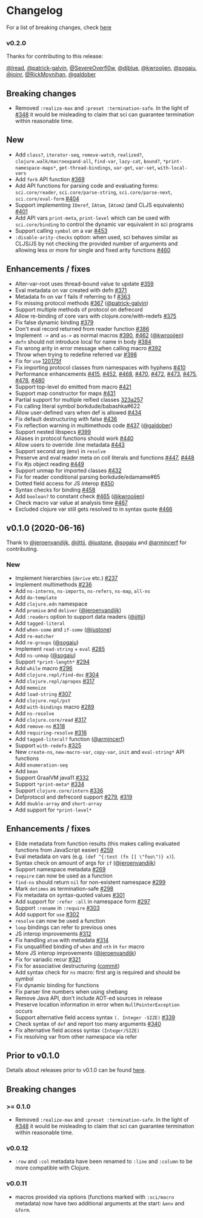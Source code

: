 # Changelog

For a list of breaking changes, check [here](#breaking-changes)

### v0.2.0

Thanks for contributing to this release:

[@lread](https://github.com/lread), [@patrick-galvin](https://github.com/patrick-galvin), [@SevereOverfl0w](https://github.com/SevereOverfl0w), [@djblue](https://github.com/djblue), [@kwrooijen](https://github.com/kwrooijen), [@sogaiu](https://github.com/sogaiu), [@joinr](https://github.com/joinr), [@RickMoynihan](https://github.com/RickMoynihan), [@galdober](https://github.com/galdober)

## Breaking changes

- Removed `:realize-max` and `:preset :termination-safe`. In the light of
  [#348](https://github.com/borkdude/sci/issues/348) it would be misleading to
  claim that sci can guarantee termination within reasonable time.

## New

- Add `class?`, `iterator-seq`, `remove-watch`, `realized?`, `clojure.walk/macroexpand-all`, `find-var`, `lazy-cat`, `bound?`, `*print-namespace-maps*`, `get-thread-bindings`, `var-get`, `var-set`, `with-local-vars`
- Add `fork` API function [#369](https://github.com/borkdude/babashka/issues/369)
- Add API functions for parsing code and evaluating forms: `sci.core/reader`,
  `sci.core/parse-string`, `sci.core/parse-next`, `sci.core/eval-form` [#404](https://github.com/borkdude/babashka/issues/404)
- Support implementing `IDeref`, `IAtom`, `IAtom2` (and CLJS equivalents) [#401](https://github.com/borkdude/babashka/issues/401)
- Add API vars `print-meta`, `print-level` which can be used with
  `sci.core/binding` to control the dynamic var equivalent in sci programs
- Support calling `symbol` on a var [#453](https://github.com/borkdude/babashka/issues/453)
- `:disable-arity-checks` option: when used, sci behaves similar as CLJS/JS by
  not checking the provided number of arguments and allowing less or more for
  single and fixed arity functions
  [#460](https://github.com/borkdude/babashka/issues/460)

## Enhancements / fixes

- Alter-var-root uses thread-bound value to update [#359](https://github.com/borkdude/babashka/issues/359)
- Eval metadata on var created with defn [#371](https://github.com/borkdude/babashka/issues/371)
- Metadata fn on var f fails if referring to f [#363](https://github.com/borkdude/babashka/issues/363)
- Fix missing protocol methods [#367](https://github.com/borkdude/babashka/issues/367) ([@patrick-galvin](https://github.com/patrick-galvin))
- Support multiple methods of protocol on defrecord
- Allow re-binding of core vars with clojure.core/with-redefs [#375](https://github.com/borkdude/babashka/issues/375)
- Fix false dynamic binding [#379](https://github.com/borkdude/babashka/issues/379)
- Don't eval record returned from reader function [#386](https://github.com/borkdude/babashka/issues/386)
- Implement `->` and `as->` as normal macros [#390](https://github.com/borkdude/babashka/issues/390), [#462](https://github.com/borkdude/babashka/issues/462) ([@kwrooijen](https://github.com/kwrooijen))
- `defn` should not introduce local for name in body [#384](https://github.com/borkdude/babashka/issues/384)
- Fix wrong arity in error message when calling macro [#392](https://github.com/borkdude/babashka/issues/392)
- Throw when trying to redefine referred var [#398](https://github.com/borkdude/babashka/issues/398)
- Fix for `use` [120175f](https://github.com/borkdude/sci/commit/120175f2efc0328e88a832e792db342a70558806)
- Fix importing protocol classes from namespaces with hyphens [#410](https://github.com/borkdude/babashka/issues/410)
- Performance enhancements [#415](https://github.com/borkdude/babashka/issues/415), [#452](https://github.com/borkdude/babashka/issues/452), [#468](https://github.com/borkdude/babashka/issues/468), [#470](https://github.com/borkdude/babashka/issues/470), [#472](https://github.com/borkdude/babashka/issues/472), [#473](https://github.com/borkdude/babashka/issues/473), [#475](https://github.com/borkdude/babashka/issues/475), [#478](https://github.com/borkdude/babashka/issues/478), [#480](https://github.com/borkdude/babashka/issues/480)
- Support top-level do emitted from macro [#421](https://github.com/borkdude/babashka/issues/421)
- Support map constructor for maps [#431](https://github.com/borkdude/babashka/issues/431)
- Partial support for multiple reified classes [323a257](https://github.com/borkdude/sci/commit/323a2574ec4d59a0544a829c1fa529fcbc110140)
- Fix calling literal symbol borkdude/babashka#622
- Allow user-defined vars when def is allowed [#434](https://github.com/borkdude/babashka/issues/434)
- Fix default destructuring with false [#436](https://github.com/borkdude/babashka/issues/436)
- Fix reflection warning in multimethods code [#437](https://github.com/borkdude/babashka/issues/437) ([@galdober](https://github.com/galdober))
- Support nested libspecs [#399](https://github.com/borkdude/babashka/issues/399)
- Aliases in protocol functions should work [#440](https://github.com/borkdude/babashka/issues/440)
- Allow users to override :line metadata [#443](https://github.com/borkdude/babashka/issues/443)
- Support second arg (env) in `resolve`
- Preserve and eval reader meta on coll literals and functions [#447](https://github.com/borkdude/babashka/issues/447), [#448](https://github.com/borkdude/babashka/issues/448)
- Fix #js object reading [#449](https://github.com/borkdude/babashka/issues/449)
- Support unmap for imported classes [#432](https://github.com/borkdude/babashka/issues/432)
- Fix for reader conditional parsing borkdude/edamame#65
- Dotted field access for JS interop [#450](https://github.com/borkdude/babashka/issues/450)
- Syntax checks for binding [#458](https://github.com/borkdude/babashka/issues/458)
- Add `boolean?` to constant check [#465](https://github.com/borkdude/babashka/issues/465) ([@kwrooijen](https://github.com/kwrooijen))
- Check macro var value at analysis time [#467](https://github.com/borkdude/babashka/issues/467)
- Excluded clojure var still gets resolved to in syntax quote [#466](https://github.com/borkdude/babashka/issues/466)

## v0.1.0 (2020-06-16)

Thank to [@jeroenvandijk](https://github.com/jeroenvandijk), [@jjttjj](https://github.com/jjttjj), [@justone](https://github.com/justone), [@sogaiu](https://github.com/sogaiu) and [@armincerf](https://github.com/armincerf) for
contributing.

### New

- Implement hierarchies (`derive` etc.) [#237](https://github.com/borkdude/babashka/issues/237)
- Implement multimethods [#236](https://github.com/borkdude/babashka/issues/236)
- Add `ns-interns`, `ns-imports`, `ns-refers`, `ns-map`, `all-ns`
- Add `do-template`
- Add `clojure.edn` namespace
- Add `promise` and `deliver` ([@jeroenvandijk](https://github.com/jeroenvandijk))
- Add `:readers` option to support data readers ([@jjttjj](https://github.com/jjttjj))
- Add `tagged-literal`
- Add `when-some` and `if-some` ([@justone](https://github.com/justone))
- Add `re-matcher`
- Add `re-groups` ([@sogaiu](https://github.com/sogaiu))
- Implement `read-string` + `eval` [#285](https://github.com/borkdude/babashka/issues/285)
- Add `ns-unmap` ([@sogaiu](https://github.com/sogaiu))
- Support `*print-length*` [#294](https://github.com/borkdude/babashka/issues/294)
- Add `while` macro [#296](https://github.com/borkdude/babashka/issues/296)
- Add `clojure.repl/find-doc` [#304](https://github.com/borkdude/babashka/issues/304)
- Add `clojure.repl/apropos` [#317](https://github.com/borkdude/babashka/issues/317)
- Add `memoize`
- Add `load-string` [#307](https://github.com/borkdude/babashka/issues/307)
- Add `clojure.repl/pst`
- Add `with-bindings` macro [#289](https://github.com/borkdude/babashka/issues/289)
- Add `ns-resolve`
- Add `clojure.core/read` [#317](https://github.com/borkdude/babashka/issues/317)
- Add `remove-ns` [#318](https://github.com/borkdude/babashka/issues/318)
- Add `requiring-resolve` [#316](https://github.com/borkdude/babashka/issues/316)
- Add `tagged-literal?` function ([@armincerf](https://github.com/armincerf))
- Support `with-redefs` [#325](https://github.com/borkdude/babashka/issues/325)
- New `create-ns`, `new-macro-var`, `copy-var`, `init` and `eval-string*` API functions
- Add `enumeration-seq`
- Add `bean`
- Support GraalVM java11 [#332](https://github.com/borkdude/babashka/issues/332)
- Support `*print-meta*` [#334](https://github.com/borkdude/babashka/issues/334)
- Support `clojure.core/intern` [#336](https://github.com/borkdude/babashka/issues/336)
- Defprotocol and defrecord support [#279](https://github.com/borkdude/babashka/issues/279), [#319](https://github.com/borkdude/babashka/issues/319)
- Add `double-array` and `short-array`
- Add support for `*print-level*`

## Enhancements / fixes

- Elide metadata from function results (this makes calling evaluated functions
  from JavaScript easier) [#259](https://github.com/borkdude/babashka/issues/259)
- Eval metadata on vars (e.g. `(def ^{:test (fn [] \"foo\")} x)`).
- Syntax check on amount of args for `if` ([@jeroenvandijk](https://github.com/jeroenvandijk))
- Support namespace metadata [#269](https://github.com/borkdude/babashka/issues/269)
- `require` can now be used as a function
- `find-ns` should return `nil` for non-existent namespace [#299](https://github.com/borkdude/babashka/issues/299)
- Mark `dotimes` as termination-safe [#298](https://github.com/borkdude/babashka/issues/298)
- Fix metadata on syntax-quoted values [#301](https://github.com/borkdude/babashka/issues/301)
- Add support for `:refer :all` in namespace form [#297](https://github.com/borkdude/babashka/issues/297)
- Support `:rename` in `:require` [#303](https://github.com/borkdude/babashka/issues/303)
- Add support for `use` [#302](https://github.com/borkdude/babashka/issues/302)
- `resolve` can now be used a function
- `loop` bindings can refer to previous ones
- JS interop improvements [#312](https://github.com/borkdude/babashka/issues/312)
- Fix handling `atom` with metadata [#314](https://github.com/borkdude/babashka/issues/314)
- Fix unqualified binding of `when` and `nth` in `for` macro
- More JS interop improvements ([@jeroenvandijk](https://github.com/jeroenvandijk))
- Fix for variadic recur [#321](https://github.com/borkdude/babashka/issues/321)
- Fix for associative destructuring ([commit](https://github.com/borkdude/sci/commit/438ec15798f319f232d789b74b04ac25f15d540b))
- Add syntax check for `ns` macro: first arg is required and should be symbol
- Fix dynamic binding for functions
- Fix parser line numbers when using shebang
- Remove Java API, don't include AOT-ed sources in release
- Preserve location information in error when `NullPointerException` occurs
- Support alternative field access syntax `(. Integer -SIZE)` [#339](https://github.com/borkdude/babashka/issues/339)
- Check syntax of `def` and report too many arguments [#340](https://github.com/borkdude/babashka/issues/340)
- Fix alternative field access syntax `(Integer/SIZE)`
- Fix resolving var from other namespace via refer

## Prior to v0.1.0

Details about releases prior to v0.1.0 can be found
[here](https://github.com/borkdude/sci/releases).

## Breaking changes

### >= 0.1.0

- Removed `:realize-max` and `:preset :termination-safe`. In the light of
  [#348](https://github.com/borkdude/sci/issues/348) it would be misleading to
  claim that sci can guarantee termination within reasonable time.

### v0.0.12

- `:row` and `:col` metadata have been renamed to `:line` and `:column` to be
  more compatible with Clojure.

### v0.0.11

- macros provided via options (functions marked with `:sci/macro` metadata) now
  have two additional arguments at the start: `&env` and `&form`.
